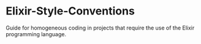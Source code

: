 # Elixir-Style-Conventions
Guide for homogeneous coding in projects that require the use of the Elixir programming language.
